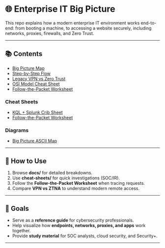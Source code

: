 # 🌐 Enterprise IT Big Picture

This repo explains how a modern enterprise IT environment works end-to-end:
from booting a machine, to accessing a website securely, including networks, proxies, firewalls, and Zero Trust.

---

## 📚 Contents

- [Big Picture Map](docs/01_big_picture_map.md)
- [Step-by-Step Flow](docs/02_step_by_step_flow.md)
- [Legacy VPN vs Zero Trust](docs/03_vpn_vs_ztna.md)
- [OSI Model Cheat Sheet](docs/04_osi_model_cheatsheet.md)
- [Follow-the-Packet Worksheet](docs/05_follow_the_packet.md)

### Cheat Sheets
- [KQL + Splunk Crib Sheet](cheat-sheets/kql_splunk_crib_sheet.md)
- [Follow-the-Packet Worksheet](cheat-sheets/follow_the_packet_worksheet.md)

### Diagrams
- [Big Picture ASCII Map](diagrams/big_picture_map.txt)

---

## 🚀 How to Use

1. Browse **docs/** for detailed breakdowns.
2. Use **cheat-sheets/** for quick investigations (SOC/IR).
3. Follow the **Follow-the-Packet Worksheet** when tracing requests.
4. Compare **VPN vs ZTNA** to understand modern remote access.

---

## 📌 Goals

- Serve as a **reference guide** for cybersecurity professionals.
- Help visualize how **endpoints, networks, proxies, and apps** work together.
- Provide **study material** for SOC analysts, cloud security, and Security+.

---
